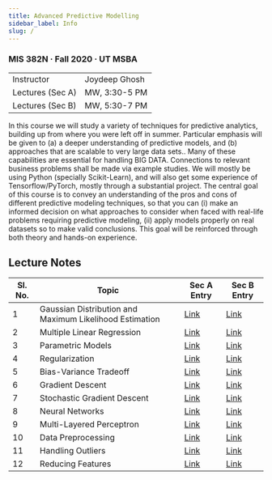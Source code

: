 ```yaml
---
title: Advanced Predictive Modelling
sidebar_label: Info
slug: /
---
```

### MIS 382N · Fall 2020 · UT MSBA

<table>
  <tbody>
    <tr>
      <td>Instructor</td>
      <td>Joydeep Ghosh</td>
    </tr>
    <tr>
      <td>Lectures (Sec A) </td>
      <td>MW, 3:30-5 PM</td>
    </tr>
    <tr>
      <td>Lectures (Sec B) </td>
      <td>MW, 5:30-7 PM</td>
    </tr>
  </tbody>
</table>

In this course we will study a variety of techniques for predictive analytics, building up from where you were left off in summer. Particular emphasis will be given to (a) a deeper understanding of predictive models, and (b) approaches that are scalable to very large data sets.. Many of these capabilities are essential for handling BIG DATA. Connections to relevant business problems shall be made via example studies. We will mostly be using Python (specially Scikit-Learn), and will also get some experience of Tensorflow/PyTorch, mostly through a substantial project. The central goal of this course is to convey an understanding of the pros and cons of different predictive modeling techniques, so that you can (i) make an informed decision on what approaches to consider when faced with real-life problems requiring predictive modeling, (ii) apply models properly on real datasets so to make valid conclusions. This goal will be reinforced through both theory and hands-on experience.

## Lecture Notes
| Sl. No. | Topic                                                   | Sec A Entry                         | Sec B Entry                         |
|---------|---------------------------------------------------------|-------------------------------------|-------------------------------------|
| 1       | Gaussian Distribution and Maximum Likelihood Estimation | [Link](sec-a/a-01-gaussian-dist)     | [Link](sec-b/b-01-gaussian-dist)     |
| 2       | Multiple Linear Regression                              | [Link](sec-a/a-02-mlr)               | [Link](sec-b/b-02-mlr)               |
| 3       | Parametric Models                                       | [Link](sec-a/a-03-parametric-models) | [Link](sec-b/b-03-parametric-models) |
| 4       | Regularization                                          | [Link](sec-a/a-04-regularization)    | [Link](sec-b/b-04-regularization)    |
| 5       | Bias-Variance Tradeoff                                  | [Link](sec-a/a-05-bias-variance)     | [Link](sec-b/b-05-bias-variance)     |
| 6       | Gradient Descent                                        | [Link](sec-a/a-06-gradient-descent)  | [Link](sec-b/b-06-gradient-descent)  |
| 7       | Stochastic Gradient Descent                             | [Link](sec-a/a-07-sgd)               | [Link](sec-b/b-07-sgd)               |
| 8       | Neural Networks                                         | [Link](sec-a/a-08-nn)                | [Link](sec-b/b-08-nn)                |
| 9       | Multi-Layered Perceptron                                | [Link](sec-a/a-09-mlp)               | [Link](sec-b/b-09-mlp)               |
| 10      | Data Preprocessing                                      | [Link](sec-a/a-10-dp)                | [Link](sec-b/b-10-dp)                |
| 11      | Handling Outliers                                       | [Link](sec-a/a-11-outliers)          | [Link](sec-b/b-11-outliers)          |
| 12      | Reducing Features                                       | [Link](sec-a/a-12-reducing-features) | [Link](sec-b/b-12-reducing-features) |